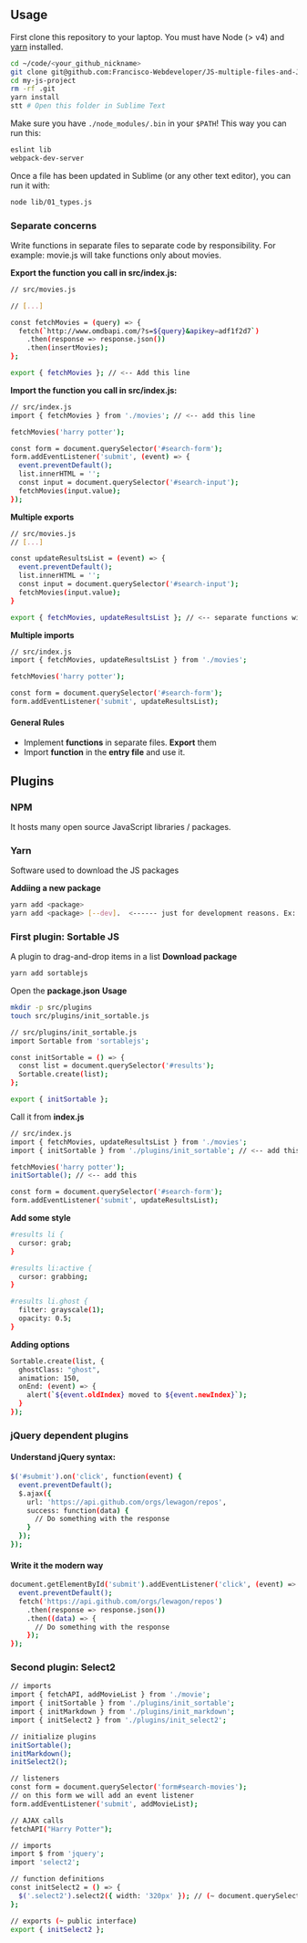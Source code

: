 ## Usage

First clone this repository to your laptop. You must have Node (> v4) and [yarn](https://yarnpkg.com/lang/en/docs/install/) installed.

```bash
cd ~/code/<your_github_nickname>
git clone git@github.com:Francisco-Webdeveloper/JS-multiple-files-and-JS-plugins-Demo.git
cd my-js-project
rm -rf .git
yarn install
stt # Open this folder in Sublime Text
```

Make sure you have `./node_modules/.bin` in your `$PATH`! This way you can run this:

```bash
eslint lib
webpack-dev-server
```

Once a file has been updated in Sublime (or any other text editor), you can run it with:

```bash
node lib/01_types.js
```

### Separate concerns

Write functions in separate files to separate code by responsibility. For example: movie.js will take functions only about movies.

**Export the function you call in src/index.js:**
```bash
// src/movies.js

// [...]

const fetchMovies = (query) => {
  fetch(`http://www.omdbapi.com/?s=${query}&apikey=adf1f2d7`)
    .then(response => response.json())
    .then(insertMovies);
};

export { fetchMovies }; // <-- Add this line
```
**Import the function you call in src/index.js:**
```bash
// src/index.js
import { fetchMovies } from './movies'; // <-- add this line

fetchMovies('harry potter');

const form = document.querySelector('#search-form');
form.addEventListener('submit', (event) => {
  event.preventDefault();
  list.innerHTML = '';
  const input = document.querySelector('#search-input');
  fetchMovies(input.value);
});
```
**Multiple exports**
```bash
// src/movies.js
// [...]

const updateResultsList = (event) => {
  event.preventDefault();
  list.innerHTML = '';
  const input = document.querySelector('#search-input');
  fetchMovies(input.value);
}

export { fetchMovies, updateResultsList }; // <-- separate functions with a coma
```
**Multiple imports**
```bash
// src/index.js
import { fetchMovies, updateResultsList } from './movies';

fetchMovies('harry potter');

const form = document.querySelector('#search-form');
form.addEventListener('submit', updateResultsList);
```

#### General Rules
* Implement **functions** in separate files. **Export** them
* Import **function** in the **entry file** and use it.

## Plugins

### NPM
It hosts many open source JavaScript libraries / packages.

### Yarn
Software used to download the JS packages

**Addiing a new package**
```bash
yarn add <package>
yarn add <package> [--dev].  <------ just for development reasons. Ex: Eslint
```

### First plugin: Sortable JS
A plugin to drag-and-drop items in a list
**Download package**
```bash
yarn add sortablejs
```
Open the **package.json**
**Usage**
```bash
mkdir -p src/plugins
touch src/plugins/init_sortable.js
```
```bash
// src/plugins/init_sortable.js
import Sortable from 'sortablejs';

const initSortable = () => {
  const list = document.querySelector('#results');
  Sortable.create(list);
};

export { initSortable };
```
Call it from **index.js**
```bash
// src/index.js
import { fetchMovies, updateResultsList } from './movies';
import { initSortable } from './plugins/init_sortable'; // <-- add this

fetchMovies('harry potter');
initSortable(); // <-- add this

const form = document.querySelector('#search-form');
form.addEventListener('submit', updateResultsList);
```
**Add some style**
```bash
#results li {
  cursor: grab;
}

#results li:active {
  cursor: grabbing;
}

#results li.ghost {
  filter: grayscale(1);
  opacity: 0.5;
}
```
**Adding options**
```bash
Sortable.create(list, {
  ghostClass: "ghost",
  animation: 150,
  onEnd: (event) => {
    alert(`${event.oldIndex} moved to ${event.newIndex}`);
  }
});
```  

### jQuery dependent plugins
#### Understand jQuery syntax:
```bash
$('#submit').on('click', function(event) {
  event.preventDefault();
  $.ajax({
    url: 'https://api.github.com/orgs/lewagon/repos',
    success: function(data) {
      // Do something with the response
    }
  });
});
```
#### Write it the modern way
```bash
document.getElementById('submit').addEventListener('click', (event) => {
  event.preventDefault();
  fetch('https://api.github.com/orgs/lewagon/repos')
    .then(response => response.json())
    .then((data) => {
      // Do something with the response
    });
});
```
### Second plugin: Select2
```bash
// imports
import { fetchAPI, addMovieList } from './movie';
import { initSortable } from './plugins/init_sortable';
import { initMarkdown } from './plugins/init_markdown';
import { initSelect2 } from './plugins/init_select2';

// initialize plugins
initSortable();
initMarkdown();
initSelect2();

// listeners
const form = document.querySelector('form#search-movies');
// on this form we will add an event listener
form.addEventListener('submit', addMovieList);

// AJAX calls
fetchAPI("Harry Potter");
```

```bash
// imports
import $ from 'jquery';
import 'select2';

// function definitions
const initSelect2 = () => {
  $('.select2').select2({ width: '320px' }); // (~ document.querySelectorAll)
};

// exports (~ public interface)
export { initSelect2 };
```

